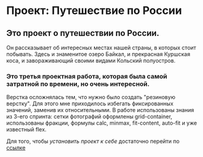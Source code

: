 # Проект: Путешествие по России

## Это проект о путешествии по России.
Он рассказывает об интересных местах нашей страны, в которых стоит побывать. Здесь и знаменитое озеро Байкал, и прекрасная Куршская коса, и завораживающий своими видами Кольский полуостров.

### Это третья проектная работа, которая была самой затратной по времени, но очень интересной.
Верстка осложнялась тем, что нужно было создать "резиновую верстку". Для этого мне приходилось избегать фиксированных значений, заменив их относительными.
В работе использованы знания из 3-его спринта: сетки фотографий оформлены grid-container, использованы фракции, формулы calc, minmax, fit-content, auto-fit и уже известный flex.

Для того, чтобы *установить проект к себе* достаточно перейти по [ссылке](https://smeeboy.github.io/russian-travel/)
